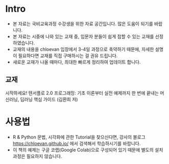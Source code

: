 # Intro

- 본 자료는 국비교육과정 수강생을 위한 자료 공간입니다. 많은 도움이 되기를 바랍니다. 
- 본 자료는 시중에 나와 있는 교재 중, 입문자 분들이 쉽게 접할 수 있는 교재를 선정하였습니다. 
- 교재의 내용을 chloevan 입장에서 3-4일 과정으로 축약하기 때문에, 자세한 설명이 필요하다면 교재를 직접 구매하시는 걸 권유 드립니다. 
- 새로운 교재가 나올 때마다, 최대한 빠르게 정리하여 업데이트 합니다.

## 교재
시작하세요! 텐서플로 2.0 프로그래밍: 기초 이론부터 실전 예제까지 한 번에 끝내는 머신러닝, 딥러닝 핵심 가이드 (김환희 저)

# 사용법
- R & Python 문법, 시각화에 관한 Tutorial을 찾으신다면, 강사의 블로그 https://chloevan.github.io/ 에서 검색해서 학습하시기를 바랍니다. 
- 이 책의 예제는 구글 코랩(Google Colab)으로 구성되어 있기 때문에 별도의 설치 과정은 필요하지 않습니다. 




